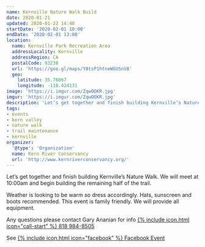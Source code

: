 ```yaml
---
name: Kernville Nature Walk Build
date: 2020-01-21
updated: 2020-01-22 14:40
startDate: '2020-02-01 10:00'
endDate: '2020-02-01 13:00'
location:
  name: Kernville Park Recreation Area
  addressLocality: Kernville
  addressRegion: CA
  postalCode: 93238
  url: 'https://goo.gl/maps/Y8tsP1htneWGUSnV8'
  geo:
    latitude: 35.76067
    longitude: -118.424131
image: 'https://i.imgur.com/ZqwOOKR.jpg'
imgur: 'https://i.imgur.com/ZqwOOKR.jpg'
description: 'Let’s get together and finish building Kernville’s Nature Walk. We will meet at 10:00am and begin building the remaining half of the trail.'
tags:
- events
- kern valley
- nature walk
- trail maintenance
- kernville
organizer:
  '@type': 'Organization'
  name: Kern River Conservancy
  url: 'http://www.kernriverconservancy.org/'
---
```

Let’s get together and finish building Kernville’s Nature Walk. We will meet at 10:00am and begin building the remaining half of the trail.

Weather is looking to be warm so dress accordingly. Hats, sunscreen and boots recommended. This event is family friendly.
We will provide all equipment.

Any questions please contact Gary Ananian for info [{% include icon.html icon="call-start" %} 818 984-8505](tel:+1-818-984-8505)

See [{% include icon.html icon="facebook" %} Facebook Event](https://www.facebook.com/events/611959366306417/)
